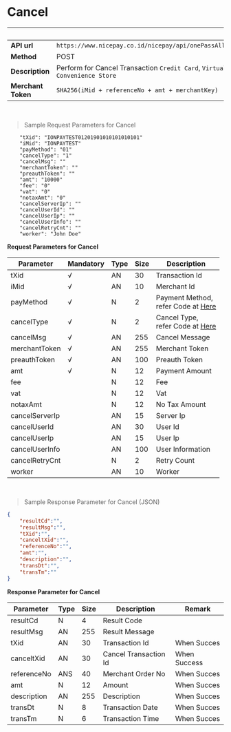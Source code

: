 # Cancel

&nbsp; | &nbsp;
---------- | ----------
**API url** | `https://www.nicepay.co.id/nicepay/api/onePassAllCancel.do`
**Method** | POST
**Description** | Perform for Cancel Transaction `Credit Card`, `Virtual Account`, `Convenience Store`
**Merchant Token** | `SHA256(iMid + referenceNo + amt + merchantKey)`

&nbsp;

> Sample Request Parameters for Cancel

```
	"tXid": "IONPAYTEST01201901010101010101"
	"iMid": "IONPAYTEST"
	"payMethod": "01"
	"cancelType": "1"
	"cancelMsg": ""
	"merchantToken": ""
	"preauthToken": ""
	"amt": "10000"
	"fee": "0"
	"vat": "0"
	"notaxAmt": "0"
	"cancelServerIp": ""
	"cancelUserId": ""
	"cancelUserIp": ""
	"cancelUserInfo": ""
	"cancelRetryCnt": ""
	"worker": "John Doe"
```

**Request Parameters for Cancel**

Parameter | Mandatory | Type | Size | Description 
---------- | ---------- | ---------- | ---------- | ---------- 
tXid | &#8730; | AN | 30 | Transaction Id 
iMid | &#8730; | AN | 10 | Merchant Id 
payMethod | &#8730; | N | 2 | Payment Method, <br/> refer Code at [Here](#payment-method) 
cancelType | &#8730; | N | 2 | Cancel Type, <br/> refer Code at [Here](#cancel-type) 
cancelMsg | &#8730; | AN | 255 | Cancel Message 
merchantToken | &#8730; | AN | 255 | Merchant Token 
preauthToken | &#8730; | AN | 100 | Preauth Token 
amt | &#8730; | N | 12 | Payment Amount 
fee | &nbsp; | N | 12 | Fee 
vat | &nbsp; | N | 12 | Vat 
notaxAmt | &nbsp; | N | 12 | No Tax Amount 
cancelServerIp | &nbsp; | AN | 15 | Server Ip 
cancelUserId | &nbsp; | AN | 30 | User Id 
cancelUserIp | &nbsp; | AN | 15 | User Ip 
cancelUserInfo | &nbsp; | AN | 100 | User Information 
cancelRetryCnt | &nbsp; | N | 2 | Retry Count 
worker | &nbsp; | AN | 10 | Worker 

&nbsp;

> Sample Response Parameter for Cancel (JSON)

```json
{
	"resultCd":"",
	"resultMsg":"",
	"tXid":"",
	"canceltXid":"",
	"referenceNo":"",
	"amt":"",
	"description":"",
	"transDt":"",
	"transTm":""
}
```

**Response Parameter for Cancel**

Parameter | Type | Size | Description | Remark
---------- | ---------- | ---------- | ---------- | ----------
resultCd | N | 4 | Result Code | &nbsp; 
resultMsg | AN | 255 | Result Message | &nbsp; 
tXid | AN | 30 | Transaction Id | When Succes 
canceltXid | AN | 30 | Cancel Transaction Id | When Success 
referenceNo | ANS | 40 | Merchant Order No | When Succes 
amt | N | 12 | Amount | When Succes 
description | AN | 255 | Description | When Succes 
transDt | N | 8 | Transaction Date | When Succes 
transTm | N | 6 | Transaction Time | When Succes 
